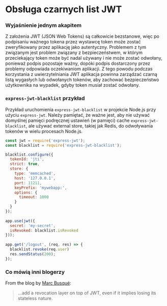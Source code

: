 # Obsługa czarnych list JWT

### Wyjaśnienie jednym akapitem

Z założenia JWT (JSON Web Tokens) są całkowicie bezstanowe, więc po podpisaniu ważnego tokena przez wystawcę token może zostać zweryfikowany przez aplikację jako autentyczny. Problemem z tym związanym jest problem związany z bezpieczeństwem, w którym przeciekający token może być nadal używany i nie może zostać odwołany, ponieważ podpis pozostaje ważny, dopóki podpis dostarczony przez problemy odpowiada oczekiwaniom aplikacji.
Z tego powodu podczas korzystania z uwierzytelniania JWT aplikacja powinna zarządzać czarną listą wygasłych lub odwołanych tokenów, aby zachować bezpieczeństwo użytkownika na wypadek, gdyby token musiał zostać odwołany.

### `express-jwt-blacklist` przykład

Przykład uruchomienia `express-jwt-blacklist` w projekcie Node.js przy użyciu `express-jwt`. Należy pamiętać, że ważne jest, aby nie używać domyślnej pamięci podręcznej ustawień (w pamięci) cache `express-jwt-blacklist`, ale używać external store, takiej jak Redis, do odwoływania tokenów w wielu procesach Node.js.

```javascript
const jwt = require('express-jwt');
const blacklist = require('express-jwt-blacklist');

blacklist.configure({
  tokenId: 'jti',
  strict: true,
  store: {
    type: 'memcached',
    host: '127.0.0.1',
    port: 11211,
    keyPrefix: 'mywebapp:',
    options: {
      timeout: 1000
    }
  }
});
 
app.use(jwt({
  secret: 'my-secret',
  isRevoked: blacklist.isRevoked
}));
 
app.get('/logout', (req, res) => {
  blacklist.revoke(req.user)
  res.sendStatus(200);
});
```

### Co mówią inni blogerzy

From the blog by [Marc Busqué](http://waiting-for-dev.github.io/blog/2017/01/25/jwt_secure_usage/):
> ...add a revocation layer on top of JWT, even if it implies losing its stateless nature.

